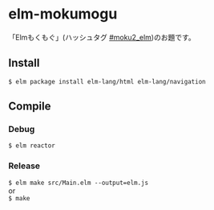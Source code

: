 # elm-mokumogu
「Elmもくもぐ」(ハッシュタグ [#moku2_elm](https://twitter.com/search?f=tweets&vertical=default&q=%23moku2_elm))のお題です。

## Install
`$ elm package install elm-lang/html elm-lang/navigation`  
## Compile  
### Debug  
`$ elm reactor`  
### Release  
`$ elm make src/Main.elm --output=elm.js`  
or  
`$ make`